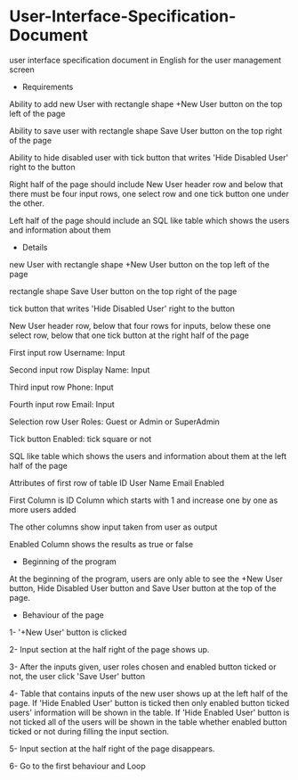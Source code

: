 # User-Interface-Specification-Document
 user interface specification document in English for the user management screen

- Requirements

Ability to add new User with rectangle shape +New User button on the top left of the page 

Ability to save user with rectangle shape Save User button on the top right of the page

Ability to hide disabled user with tick button that writes 'Hide Disabled User' 
right to the button

Right half of the page should include New User header row and below that there must be four input rows, one select row and one tick button one under the other.

Left half of the page should include an SQL like table which shows the users and information about them

 - Details 

new User with rectangle shape +New User button on the top left of the page 

rectangle shape Save User button on the top right of the page

tick button that writes 'Hide Disabled User' 
right to the button

New User header row, below that four rows for inputs, below these one select row, below that one tick button at the right half of the page

First input row   Username: Input

Second input row   Display Name: Input

Third input row    Phone: Input

Fourth input row   Email: Input

Selection row      User Roles:  Guest or Admin or SuperAdmin

Tick button      Enabled:  tick square or not

 SQL like table which shows the users and information about them at the left half of the page
 
 Attributes of first row of table    ID   User Name    Email     Enabled  
 
 First Column is ID Column which starts with 1 and increase one by one as more users added
 
 The other columns show input taken from user as output
 
 Enabled Column shows the results as true or false
 
 - Beginning of the program
 
 At the beginning of the program, users are only able to see the +New User button, Hide Disabled User button and Save User button at the top of the page. 

- Behaviour of the page

1- '+New User' button is clicked 

2- Input section at the half right of the page shows up.

3- After the inputs given, user roles chosen and enabled button ticked or not, the user click 'Save User' button 

4- Table that contains inputs of the new user shows up at the left half of the page. If 'Hide Enabled User' button is ticked 
then only enabled button ticked users' information will be shown in the table. If 'Hide Enabled User' button is not ticked all of the users will be shown
in the table whether enabled button ticked or not during filling the input section.

5- Input section at the half right of the page disappears.

6- Go to the first behaviour and Loop




 



  
